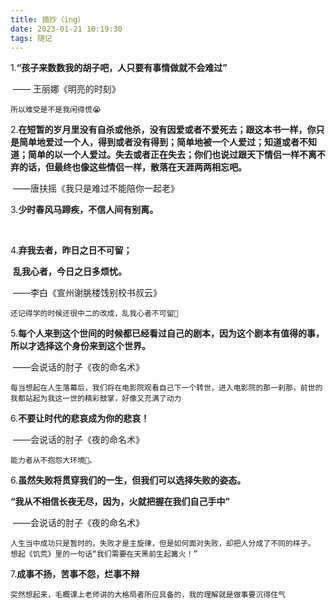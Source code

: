 ```yaml
---
title: 摘抄（ing）
date: 2023-01-21 10:19:30
tags: 随记
---
```




1.**“孩子来数数我的胡子吧，人只要有事情做就不会难过”**

​																		—— 王丽娜《明亮的时刻》

```
所以难受是不是我闲得慌😭
```

2.**在短暂的岁月里没有自杀或他杀，没有因爱或者不爱死去；跟这本书一样，你只是简单地爱过一个人，得到或者没有得到；简单地被一个人爱过；知道或者不知道；简单的以一个人爱过。失去或者正在失去；你们也说过跟天下情侣一样不离不弃的话，但最终也像这些情侣一样，散落在天涯两两相忘吧。**

​																	——唐扶摇《我只是难过不能陪你一起老》

3.**少时春风马蹄疾，不信人间有别离。**

​	

4.**弃我去者，昨日之日不可留；**

​	    **乱我心者，今日之日多烦忧。**

​																		——李白《宣州谢朓楼饯别校书叔云》

```
还记得学的时候还很中二的改成，乱我心者不可留🐶
```



5.**每个人来到这个世间的时候都已经看过自己的剧本，因为这个剧本有值得的事，所以才选择这个身份来到这个世界。**

​																			——会说话的肘子《夜的命名术》

```
每当想起在人生落幕后，我们将在电影院观看自己下一个转世，进入电影院的那一刹那，前世的我都站起为我这一世的精彩鼓掌，好像又充满了动力
```



6.**不要让时代的悲哀成为你的悲哀！**

​																			——会说话的肘子《夜的命名术》

```
能力者从不抱怨大环境🐶。
```



6.**虽然失败将贯穿我们的一生，但我们可以选择失败的姿态。**

  **“我从不相信长夜无尽，因为，火就把握在我们自己手中”**

​																			——会说话的肘子《夜的命名术》

```
人生当中成功只是暂时的，失败才是主旋律，但是如何面对失败，却把人分成了不同的样子。
想起《饥荒》里的一句话“我们需要在天黑前生起篝火！”
```



7.**成事不扬，苦事不怨，烂事不辩**

```
突然想起来，毛概课上老师讲的大格局者所应具备的，我的理解就是做事要沉得住气
```

